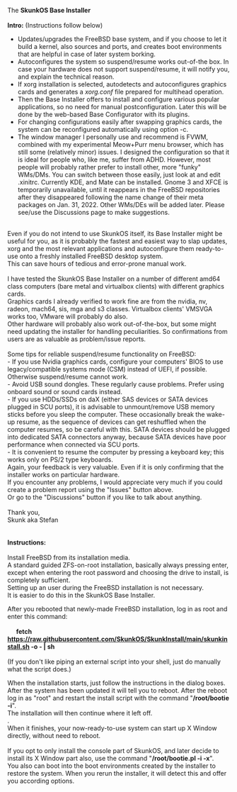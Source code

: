 The <b>SkunkOS Base Installer</b><br>
<br>
<b>Intro:</b> (Instructions follow below)<br>
- Updates/upgrades the FreeBSD base system, and if you choose to let it build a kernel, also sources and ports, and creates boot environments that are helpful in case of later system borking.<br>
- Autoconfigures the system so suspend/resume works out-of-the box. In case your hardware does not support suspend/resume, it will notify you, and explain the technical reason.<br>
- If xorg installation is selected, autodetects and autoconfigures graphics cards and generates a <i>xorg.conf</i> file prepared for multihead operation.<br>
- Then the Base Installer offers to install and configure various popular applications, so no need for manual postconfiguration. Later this will be done by the web-based Base Configurator with its plugins.<br>
- For changing configurations easily after swapping graphics cards, the system can be reconfigured automatically using option -c.<br>
- The window manager I personally use and recommend is FVWM, combined with my experimental Meow+Purr menu browser, which has still some (relatively minor) issues. I designed the configuration so that it is ideal for people who, like me, suffer from ADHD. However, most people will probably rather prefer to install other, more "funky" WMs/DMs. You can switch between those easily, just look at and edit .xinitrc. Currently KDE, and Mate can be installed. Gnome 3 and XFCE is temporarily unavailable, until it reappears in the FreeBSD repositories after they disappeared following the name change of their meta packages on Jan. 31, 2022. Other WMs/DEs will be added later. Please see/use the Discussions page to make suggestions.<br>
<br>
Even if you do not intend to use SkunkOS itself, its Base Installer might be useful for you, as it is probably the fastest and easiest way to slap updates, xorg and the most relevant applications and autoconfigure them ready-to-use onto a freshly installed FreeBSD desktop system.<br>
This can save hours of tedious and error-prone manual work.<br>
<br>
I have tested the SkunkOS Base Installer on a number of different amd64 class computers (bare metal and virtualbox clients) with different graphics cards.<br>
Graphics cards I already verified to work fine are from the nvidia, nv, radeon, mach64, sis, mga and s3 classes. Virtualbox clients' VMSVGA works too, VMware will probably do also.<br>
Other hardware will probably also work out-of-the-box, but some might need updating the installer for handling peculiarities. So confirmations from users are as valuable as problem/issue reports.<br>
<br>
Some tips for reliable suspend/resume functionality on FreeBSD:<br>
- If you use Nvidia graphics cards, configure your computers' BIOS to use legacy/compatible systems mode (CSM) instead of UEFI, if possible. Otherwise suspend/resume cannot work.<br>
- Avoid USB sound dongles. These regularly cause problems. Prefer using onboard sound or sound cards instead.<br>
- If you use HDDs/SSDs on daX (either SAS devices or SATA devices plugged in SCU ports), it is advisable to unmount/remove USB memory sticks before you sleep the computer. These occasionally break the wake-up resume, as the sequence of devices can get reshuffled when the computer resumes, so be careful with this. SATA devices should be plugged into dedicated SATA connectors anyway, because SATA devices have poor performance when connected via SCU ports.<br>
- It is convenient to resume the computer by pressing a keyboard key; this works only on PS/2 type keyboards.
<br>
Again, your feedback is very valuable. Even if it is only confirming that the installer works on particular hardware.<br>
If you encounter any problems, I would appreciate very much if you could create a problem report using the "Issues" button above.<br>
Or go to the "Discussions" button if you like to talk about anything.<br>
<br>
Thank you,<br>
Skunk aka Stefan<br>
<br>
<br>
<b>Instructions:</b><br>
<br>
Install FreeBSD from its installation media.<br>
A standard guided ZFS-on-root installation, basically always pressing enter, except when entering the root password and choosing the drive to install, is completely sufficient.<br>
Setting up an user during the FreeBSD installation is not necessary.<br>
It is easier to do this in the SkunkOS Base Installer.<br>

After you rebooted that newly-made FreeBSD installation, log in as root and enter this command:<br>
<br>
&nbsp;&nbsp;&nbsp;&nbsp; <b>fetch https://raw.githubusercontent.com/SkunkOS/SkunkInstall/main/skunkinstall.sh -o - | sh</b><br>
<br>
(If you don't like piping an external script into your shell, just do manually what the script does.)<br>

When the installation starts, just follow the instructions in the dialog boxes.<br>
After the system has been updated it will tell you to reboot. After the reboot log in as "root" and restart the install script with the command "<b>/root/bootie -i</b>".<br>
The installation will then continue where it left off.<br>.
<br>
When it finishes, your now-ready-to-use system can start up X Window directly, without need to reboot.<br>
<br>
If you opt to only install the console part of SkunkOS, and later decide to install its X Window part also, use the command "<b>/root/bootie.pl -i -x</b>".<br>
You also can boot into the boot environments created by the installer to restore the system. When you rerun the installer, it will detect this and offer you according options.<br>
